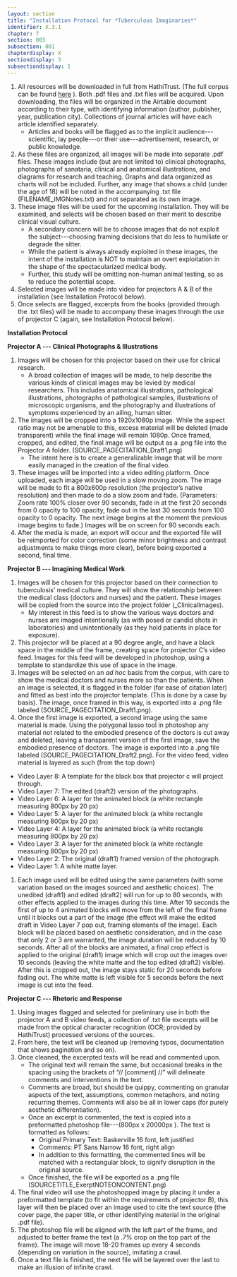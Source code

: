 ```yaml
---
layout: section
title: "Installation Protocol for *Tuberculous Imaginaries*"
identifier: X.3.1
chapter: 7
section: 003
subsection: 001
chapterdisplay: X
sectiondisplay: 3
subsectiondisplay: 1
---
```


1. All resources will be downloaded in full from HathiTrust. (The full corpus can be found [here](https://babel.hathitrust.org/cgi/mb?a=listis&c=441640771) ). Both .pdf files and .txt files will be acquired. Upon downloading, the files will be organized in the Airtable document according to their type, with identifying information (author, publisher, year, publication city). Collections of journal articles will have each article identified separately.
    * Articles and books will be flagged as to the implicit audience---scientific, lay people---or their use---advertisement, research, or public knowledge.
2. As these files are organized, all images will be made into separate .pdf files. These images include (but are not limited to) clinical photographs, photographs of sanataria, clinical and anatomical illustrations, and diagrams for research and teaching. Graphs and data organized as charts will not be included. Further, any image that shows a child (under the age of 18) will be noted in the accompanying .txt file (FILENAME\_IMGNotes.txt) and not separated as its own image.
3. These image files will be used for the upcoming installation. They will be examined, and selects will be chosen based on their merit to describe clinical visual culture.
    * A secondary concern will be to choose images that do not exploit the subject---choosing framing decisions that do less to humiliate or degrade the sitter.
    * While the patient is always already exploited in these images, the intent of the installation is NOT to maintain an overt exploitation in the shape of the spectacularized medical body.
    * Further, this study will be omitting non-human animal testing, so as to reduce the potential scope.
4. Selected images will be made into video for projectors A & B of the installation (see Installation Protocol below).
5. Once selects are flagged, excerpts from the books (provided through the .txt files) will be made to accompany these images through the use of projector C (again, see Installation Protocol below).

**Installation Protocol**

**Projector A --- Clinical Photographs & Illustrations**

1. Images will be chosen for this projector based on their use for clinical research.
    * A broad collection of images will be made, to help describe the various kinds of clinical images may be levied by medical researchers. This includes anatomical illustrations, pathological illustrations, photographs of pathological samples, illustrations of microscopic organisms, and the photography and illustrations of symptoms experienced by an ailing, human sitter.
2. The images will be cropped into a 1920x1080p image. While the aspect ratio may not be amenable to this, excess material will be deleted (made transparent) while the final image will remain 1080p. Once framed, cropped, and edited, the final image will be output as a .png file into the Projector A folder. (SOURCE\_PAGECITATION\_Draft1.png)
    * The intent here is to create a generalizable image that will be more easily managed in the creation of the final video.
3. These images will be imported into a video editing platform. Once uploaded, each image will be used in a slow moving zoom. The image will be made to fit a 800x600p resolution (the projector’s native resolution) and then made to do a slow zoom and fade. (Parameters: Zoom rate 100% closer over 90 seconds, fade in at the first 20 seconds from 0 opacity to 100 opacity, fade out in the last 30 seconds from 100 opacity to 0 opacity. The next image begins at the moment the previous image begins to fade.) Images will be on screen for 90 seconds each.
4. After the media is made, an export will occur and the exported file will be reimported for color correction (some minor brightness and contrast adjustments to make things more clear), before being exported a second, final time.

**Projector B --- Imagining Medical Work**

1. Images will be chosen for this projector based on their connection to tuberculosis’ medical culture. They will show the relationship between the medical class (doctors and nurses) and the patient. These images will be copied from the source into the project folder (\_ClinicalImages).
    * My interest in this feed is to show the various ways doctors and nurses are imaged intentionally (as with posed or candid shots in laboratories) and unintentionally (as they hold patients in place for exposure).
2. This projector will be placed at a 90 degree angle, and have a black space in the middle of the frame, creating space for projector C’s video feed. Images for this feed will be developed in photoshop, using a template to standardize this use of space in the image.
3. Images will be selected on an *ad hoc* basis from the corpus, with care to show the medical doctors and nurses more so than the patients. When an image is selected, it is flagged in the folder (for ease of citation later) and fitted as best into the projector template. (This is done by a case by basis). The image, once framed in this way, is exported into a .png file labeled (SOURCE\_PAGECITATION\_Draft1.png).
4. Once the first image is exported, a second image using the same material is made. Using the polygonal lasso tool in photoshop any material not related to the embodied presence of the doctors is cut away and deleted, leaving a transparent version of the first image, save the embodied presence of doctors. The image is exported into a .png file labeled (SOURCE\_PAGECITATION\_Draft2.png). For the video feed, video material is layered as such (from the top down)
* Video Layer 8: A template for the black box that projector c will project through.
* Video Layer 7: The edited (draft2) version of the photographs.
* Video Layer 6: A layer for the animated block (a white rectangle measuring 800px by 20 px)
* Video Layer 5: A layer for the animated block (a white rectangle measuring 800px by 20 px)
* Video Layer 4: A layer for the animated block (a white rectangle measuring 800px by 20 px)
* Video Layer 3: A layer for the animated block (a white rectangle measuring 800px by 20 px)
* Video Layer 2: The original (draft1) framed version of the photograph.
* Video Layer 1: A white matte layer.

	
1. Each image used will be edited using the same parameters (with some variation based on the images sourced and aesthetic choices). The unedited (draft1) and edited (draft2) will run for up to 80 seconds, with other effects applied to the images during this time. After 10 seconds the first of up to 4 animated blocks will move from the left of the final frame until it blocks out a part of the image (the effect will make the edited draft in Video Layer 7 pop out, framing elements of the image). Each block will be placed based on aesthetic consideration, and in the case that only 2 or 3 are warranted, the image duration will be reduced by 10 seconds. After all of the blocks are animated, a final crop effect is applied to the original (draft1) image which will crop out the images over 10 seconds (leaving the white matte and the top edited (draft2) visible). After this is cropped out, the image stays static for 20 seconds before fading out. The white matte is left visible for 5 seconds before the next image is cut into the feed.

**Projector C --- Rhetoric and Response**

1. Using images flagged and selected for preliminary use in both the projector A and B video feeds, a collection of .txt file excerpts will be made from the optical character recognition (OCR; provided by HathiTrust) processed versions of the sources.
2. From here, the text will be cleaned up (removing typos, documentation that shows pagination and so on).
3. Once cleaned, the excerpted texts will be read and commented upon.
    * The original text will remain the same, but occasional breaks in the spacing using the brackets of “// [comment] //” will delineate comments and interventions in the text.
    * Comments are broad, but should be quippy, commenting on granular aspects of the text, assumptions, common metaphors, and noting recurring themes. Comments will also be all in lower caps (for purely aesthetic differentiation).
    * Once an excerpt is commented, the text is copied into a preformatted photoshop file---(800px x 20000px ). The text is formatted as follows:
        * Original Primary Text: Baskerville 16 font, left justified
        * Comments: PT Sans Narrow 16 font, right align
        * In addition to this formatting, the commented lines will be matched with a rectangular block, to signify disruption in the original source.
    * Once finished, the file will be exported as a .png file (SOURCETITLE\_ExerptNOTEONCONTENT.png)
4. The final video will use the photoshopped image by placing it under a preformatted template (to fit within the requirements of projector B), this layer will then be placed over an image used to cite the text source (the cover page, the paper title, or other identifying material in the original .pdf file).
5. The photoshop file will be aligned with the left part of the frame, and adjusted to better frame the text (a .7% crop on the top part of the frame). The image will move 18-20 frames up every 4 seconds (depending on variation in the source), imitating a crawl.
6. Once a text file is finished, the next file will be layered over the last to make an illusion of infinite crawl.

